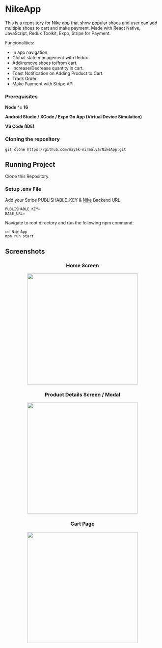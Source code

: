 # NikeApp

This is a repository for Nike app that show popular shoes and user can add multiple shoes to cart and make payment. Made with React Native, JavaScript, Redux Toolkit, Expo, Stripe for Payment.

Funcionalities:

- In app navigation.
- Global state management with Redux.
- Add/remove shoes to/from cart.
- Increase/Decrease quantity in cart.
- Toast Notification on Adding Product to Cart.
- Track Order.
- Make Payment with Stripe API.

### Prerequisites

**Node ^= 16**

**Android Studio / XCode / Expo Go App (Virtual Device Simulation)**

**VS Code (IDE)**

### Cloning the repository

```shell
git clone https://github.com/nayak-nirmalya/NikeApp.git
```

## Running Project

Clone this Repository.

### Setup .env File

Add your Stripe PUBLISHABLE_KEY & [Nike](https://github.com/nayak-nirmalya/NikeApp) Backend URL.

```js
PUBLISHABLE_KEY=
BASE_URL=
```

Navigate to root directory and run the following npm command:

```shell
cd NikeApp
npm run start
```

## Screenshots

<div align='center'>

### Home Screen

<img src="https://github.com/nayak-nirmalya/NikeApp/assets/52202635/a8385c41-ed84-44e2-9969-b86503e9c256" width="360">

### Product Details Screen / Modal

<img src="https://github.com/nayak-nirmalya/NikeApp/assets/52202635/189d3c9e-1e9c-44b1-8a42-a27a1b2ab982" width="360">

### Cart Page

<img src="https://github.com/nayak-nirmalya/NikeApp/assets/52202635/5c26ce19-ac2f-4dd2-a7cd-047e1c8181f6" width="360">

</div>
